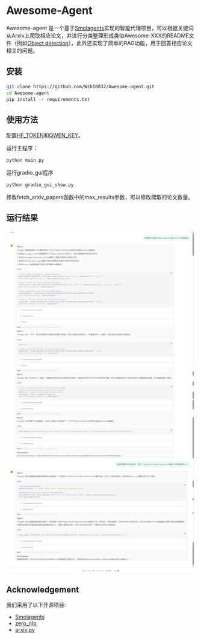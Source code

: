 # Awesome-Agent

Awesome-agent 是一个基于[Smolagents](Smolagents)实现的智能代理项目，可以根据关键词从Arxiv上爬取相应论文，并进行分类整理形成类似Awesome-XXX的README文件（例如[Object detection](./paper_dataset/Object%20detection/)），此外还实现了简单的RAG功能，用于回答相应论文相关的问题。



## 安装

```bash
git clone https://github.com/Wzh10032/Awesome-agent.git
cd Awesome-agent
pip install -r requirements.txt
```

## 使用方法

配置[HF_TOKEN](https://huggingface.co/docs/hub/security-tokens)和[QWEN_KEY](https://bailian.console.aliyun.com/?utm_content=se_1021228191&gclid=CjwKCAjwl_XBBhAUEiwAWK2hzpBANEM5LnKgFftyttdhpOJ2wBdsGClZBKJmrIIuoe6bowGE5qoubBoCcKYQAvD_BwE&tab=model#/api-key)。

运行主程序：

```bash
python main.py
```
运行gradio_gui程序
```bash
python gradio_gui_show.py
```
修改fetch_arxiv_papers函数中的max_results参数，可以修改爬取的论文数量。

## 运行结果
<img src=".\assets\result.png" width="800">

## Acknowledgement
我们采用了以下开源项目:
- [Smolagents](https://github.com/smol-ai/smolagents)
- [zero_nlp](https://github.com/yuanzhoulvpi2017/zero_nlp/tree/main/smolagent_tutorial)
- [arxiv.py](https://github.com/lukasschwab/arxiv.py)

